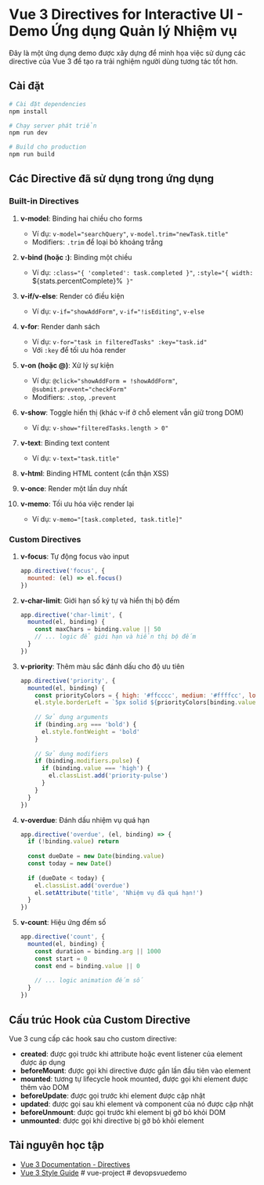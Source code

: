 # Vue 3 Directives for Interactive UI - Demo Ứng dụng Quản lý Nhiệm vụ

Đây là một ứng dụng demo được xây dựng để minh họa việc sử dụng các directive của Vue 3 để tạo ra trải nghiệm người dùng tương tác tốt hơn.

## Cài đặt

```bash
# Cài đặt dependencies
npm install

# Chạy server phát triển
npm run dev

# Build cho production
npm run build
```

## Các Directive đã sử dụng trong ứng dụng

### Built-in Directives

1. **v-model**: Binding hai chiều cho forms
   - Ví dụ: `v-model="searchQuery"`, `v-model.trim="newTask.title"`
   - Modifiers: `.trim` để loại bỏ khoảng trắng

2. **v-bind (hoặc :)**: Binding một chiều
   - Ví dụ: `:class="{ 'completed': task.completed }"`, `:style="{ width: `${stats.percentComplete}%` }"`

3. **v-if/v-else**: Render có điều kiện
   - Ví dụ: `v-if="showAddForm"`, `v-if="!isEditing"`, `v-else`

4. **v-for**: Render danh sách
   - Ví dụ: `v-for="task in filteredTasks" :key="task.id"`
   - Với `:key` để tối ưu hóa render

5. **v-on (hoặc @)**: Xử lý sự kiện
   - Ví dụ: `@click="showAddForm = !showAddForm"`, `@submit.prevent="checkForm"`
   - Modifiers: `.stop`, `.prevent`

6. **v-show**: Toggle hiển thị (khác v-if ở chỗ element vẫn giữ trong DOM)
   - Ví dụ: `v-show="filteredTasks.length > 0"`

7. **v-text**: Binding text content
   - Ví dụ: `v-text="task.title"`

8. **v-html**: Binding HTML content (cẩn thận XSS)

9. **v-once**: Render một lần duy nhất

10. **v-memo**: Tối ưu hóa việc render lại
    - Ví dụ: `v-memo="[task.completed, task.title]"`

### Custom Directives

1. **v-focus**: Tự động focus vào input
   ```javascript
   app.directive('focus', {
     mounted: (el) => el.focus()
   })
   ```

2. **v-char-limit**: Giới hạn số ký tự và hiển thị bộ đếm
   ```javascript
   app.directive('char-limit', {
     mounted(el, binding) {
       const maxChars = binding.value || 50
       // ... logic để giới hạn và hiển thị bộ đếm
     }
   })
   ```

3. **v-priority**: Thêm màu sắc đánh dấu cho độ ưu tiên
   ```javascript
   app.directive('priority', {
     mounted(el, binding) {
       const priorityColors = { high: '#ffcccc', medium: '#ffffcc', low: '#ccffcc' }
       el.style.borderLeft = `5px solid ${priorityColors[binding.value] || '#ccc'}`
       
       // Sử dụng arguments
       if (binding.arg === 'bold') {
         el.style.fontWeight = 'bold'
       }
       
       // Sử dụng modifiers
       if (binding.modifiers.pulse) {
         if (binding.value === 'high') {
           el.classList.add('priority-pulse')
         }
       }
     }
   })
   ```

4. **v-overdue**: Đánh dấu nhiệm vụ quá hạn
   ```javascript
   app.directive('overdue', (el, binding) => {
     if (!binding.value) return
     
     const dueDate = new Date(binding.value)
     const today = new Date()
     
     if (dueDate < today) {
       el.classList.add('overdue')
       el.setAttribute('title', 'Nhiệm vụ đã quá hạn!')
     }
   })
   ```

5. **v-count**: Hiệu ứng đếm số
   ```javascript
   app.directive('count', {
     mounted(el, binding) {
       const duration = binding.arg || 1000
       const start = 0
       const end = binding.value || 0
       
       // ... logic animation đếm số
     }
   })
   ```

## Cấu trúc Hook của Custom Directive

Vue 3 cung cấp các hook sau cho custom directive:

- **created**: được gọi trước khi attribute hoặc event listener của element được áp dụng
- **beforeMount**: được gọi khi directive được gắn lần đầu tiên vào element
- **mounted**: tương tự lifecycle hook mounted, được gọi khi element được thêm vào DOM
- **beforeUpdate**: được gọi trước khi element được cập nhật
- **updated**: được gọi sau khi element và component của nó được cập nhật
- **beforeUnmount**: được gọi trước khi element bị gỡ bỏ khỏi DOM
- **unmounted**: được gọi khi directive bị gỡ bỏ khỏi element

## Tài nguyên học tập

- [Vue 3 Documentation - Directives](https://vuejs.org/guide/reusability/custom-directives.html)
- [Vue 3 Style Guide](https://vuejs.org/style-guide/)
#   v u e - p r o j e c t  
 #   d e v o p s _ v u e _ d e m o  
 
